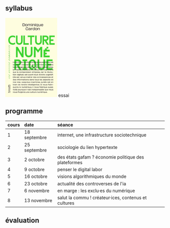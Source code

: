 <h2>syllabus</h2>

<img src="https://github.com/controverses/cultnum/blob/main/media/cardon_culture_numerique.jpg" height="250px" /> essai

<h2>programme</h2>

<table>
  <thead>
    <tr>
      <th style="text-align: left">cours</th>
      <th style="text-align: left">date</th>
      <th style="text-align: left">séance</th>
    </tr>
  </thead>
  <tbody>
    <tr>
      <td style="text-align: left">1</td>
      <td style="text-align: left">18 septembre</td>
      <td style="text-align: left">internet, une infrastructure sociotechnique</td>
    </tr>
    <tr>
      <td style="text-align: left">2</td>
      <td style="text-align: left">25 septembre</td>
      <td style="text-align: left">sociologie du lien hypertexte</td>
    </tr>
    <tr>
      <td style="text-align: left">3</td>
      <td style="text-align: left">2 octobre</td>
      <td style="text-align: left">des états gafam ? économie politique des plateformes</td>
    </tr>
    <tr>
      <td style="text-align: left">4</td>
      <td style="text-align: left">9 octobre</td>
      <td style="text-align: left">penser le digital labor</td>
    </tr>
    <tr>
      <td style="text-align: left">5</td>
      <td style="text-align: left">16 octobre</td>
      <td style="text-align: left">visions algorithmiques du monde</td>
    </tr>
    <tr>
      <td style="text-align: left">6</td>
      <td style="text-align: left">23 octobre</td>
      <td style="text-align: left">actualité des controverses de l'ia</td>
    </tr>
    <tr>
      <td style="text-align: left">7</td>
      <td style="text-align: left">6 novembre</td>
      <td style="text-align: left">en marge : les exclu·es du numérique</td>
    </tr>
    <tr>
      <td style="text-align: left">8</td>
      <td style="text-align: left">13 novembre</td>
      <td style="text-align: left">salut la commu ! créateur·ices, contenus et cultures</td>
    </tr>
  </tbody>
</table>

<h2>évaluation</h2>
